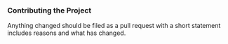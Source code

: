 ### Contributing the Project

Anything changed should be filed as a pull request with a short statement includes reasons and what has changed.
